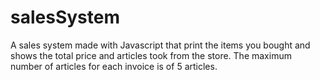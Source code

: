 # salesSystem
A sales system made with Javascript that print the items you bought and shows the total price and articles took from the store.  The maximum number of articles for each invoice is of 5 articles.
